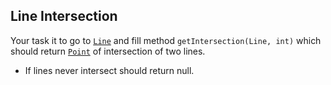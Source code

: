 ## Line Intersection

Your task it to go to [`Line`](src/main/java/ru/danka/intersection/Line.java) and fill method `getIntersection(Line, int)` which should return [`Point`](src/main/java/ru/danka/intersection/Point.java) of intersection of two lines.</br>
- If lines never intersect should return null. </br>